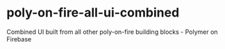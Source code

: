 # poly-on-fire-all-ui-combined
Combined UI built from all other poly-on-fire building blocks - Polymer on Firebase
